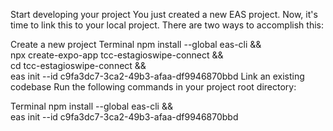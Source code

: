 Start developing your project
You just created a new EAS project. Now, it's time to link this to your local project. There are two ways to accomplish this:

Create a new project
Terminal
npm install --global eas-cli && \
npx create-expo-app tcc-estagioswipe-connect && \
cd tcc-estagioswipe-connect && \
eas init --id c9fa3dc7-3ca2-49b3-afaa-df9946870bbd
Link an existing codebase
Run the following commands in your project root directory:

Terminal
npm install --global eas-cli && \
eas init --id c9fa3dc7-3ca2-49b3-afaa-df9946870bbd
